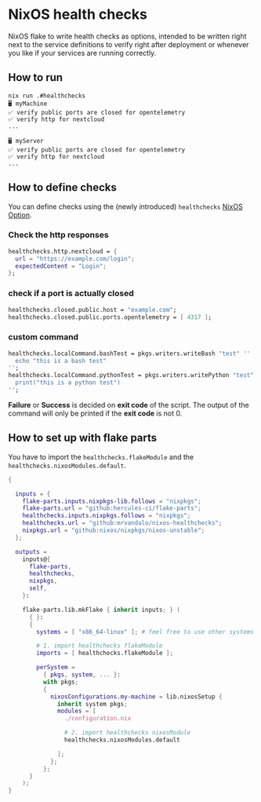 # NixOS health checks

NixOS flake to write health checks as options, intended to be written right next
to the service definitions to verify right after deployment or whenever you like
if your services are running correctly.

## How to run

```
nix run .#healthchecks
🖥️ myMachine
✅ verify public ports are closed for opentelemetry
✅ verify http for nextcloud
...

🖥️ myServer
✅ verify public ports are closed for opentelemetry
✅ verify http for nextcloud
...
```

## How to define checks

You can define checks using the (newly introduced) `healthchecks`
[NixOS Option](https://search.nixos.org/options).

### Check the http responses

```nix
healthchecks.http.nextcloud = {
  url = "https://example.com/login";
  expectedContent = "Login";
};
```

### check if a port is actually closed

```nix
healthchecks.closed.public.host = "example.com";
healthchecks.closed.public.ports.opentelemetry = [ 4317 ];
```

### custom command

```nix
healthchecks.localCommand.bashTest = pkgs.writers.writeBash "test" ''
  echo "this is a bash test"
'';
healthchecks.localCommand.pythonTest = pkgs.writers.writePython "test" {} ''
  print("this is a python test")
'';
```

**Failure** or **Success** is decided on **exit code** of the script. The output
of the command will only be printed if the **exit code** is not 0.

## How to set up with flake parts

You have to import the `healthchecks.flakeModule` and the
`healthchecks.nixosModules.default`.

```nix
{

  inputs = {
    flake-parts.inputs.nixpkgs-lib.follows = "nixpkgs";
    flake-parts.url = "github:hercules-ci/flake-parts";
    healthchecks.inputs.nixpkgs.follows = "nixpkgs";
    healthchecks.url = "github:mrvandalo/nixos-healthchecks";
    nixpkgs.url = "github:nixos/nixpkgs/nixos-unstable";
  };

  outputs =
    inputs@{
      flake-parts,
      healthchecks,
      nixpkgs,
      self,
    }:

    flake-parts.lib.mkFlake { inherit inputs; } (
      { }:
      {
        systems = [ "x86_64-linux" ]; # feel free to use other systems

        # 1. import healthchecks flakeModule
        imports = [ healthchecks.flakeModule ];

        perSystem =
          { pkgs, system, ... }:
          with pkgs;
          {
            nixosConfigurations.my-machine = lib.nixosSetup {
              inherit system pkgs;
              modules = [
                ./configuration.nix

                # 2. import healthchecks nixosModule
                healthchecks.nixosModules.default

              ];
            };
          };
      }
    );
}
```
